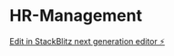 # HR-Management

[Edit in StackBlitz next generation editor ⚡️](https://stackblitz.com/~/github.com/Kwesi3/HR-Management)